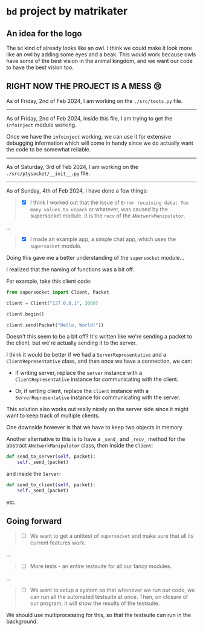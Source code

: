 # `bd` project by matrikater

## An idea for the logo

The `bd` kind of already looks like an owl. I think we could make it look more like an owl by adding some eyes and a beak.
This would work because owls have some of the best vision in the animal kingdom,
and we want our code to have the best vision too.

## RIGHT NOW THE PROJECT IS A MESS :cry:

As of Friday, 2nd of Feb 2024, I am working on the `./src/tests.py` file.

---

As of Friday, 2nd of Feb 2024, inside this file, I am trying to get the `infoinject` module working.

Once we have the `infoinject` working, we can use it for extensive debugging information which will come in handy since we
do actually want the code to be somewhat reliable.

---

As of Saturday, 3rd of Feb 2024, I am working on the `./src/ptysocket/__init__.py` file.

---

As of Sunday, 4th of Feb 2024, I have done a few things:

>- [X] I think I worked out that the issue of `Error receiving data: Too many values to unpack` or whatever, was caused by the
> supersocket module. It is the `recv` of the `ANetworkManipulator`.

...

>- [X] I made an example app, a simple chat app, which uses the `supersocket` module.

Doing this gave me a better understanding of the `supersocket` module...

I realized that the naming of functions was a bit off.

For example, take this client code:

```python
from supersocket import Client, Packet

client = Client("127.0.0.1", 3000)

client.begin()

client.send(Packet("Hello, World!"))
```

Doesn't this seem to be a bit off? It's written like we're sending a packet to the client, but we're actually sending it to the server.

I think it would be better if we had a `ServerRepresentative` and a `ClientRepresentative` class,
and then once we have a connection, we can:

- If writing server, replace the `server` instance with a `ClientRepresentative` instance for communicating with the client.

- Or, if writing client, replace the `client` instance with a `ServerRepresentative` instance for communicating with the server.

This solution also works out really nicely on the server side since it might want to keep track of multiple clients.

One downside however is that we have to keep two objects in memory.

Another alternative to this is to have a `_send_` and `_recv_` method for the abstract `ANetworkManipulator` class, then inside the `Client`:

```python
def send_to_server(self, packet):
    self._send_(packet)
```

and inside the `Server`:

```python
def send_to_client(self, packet):
    self._send_(packet)
```

etc.

## Going forward

>- [ ] We want to get a unittest of `supersocket` and make sure that all its current features work.

...

>- [ ] More tests - an entire testsuite for all our fancy modules.

...

>- [ ] We want to setup a system so that whenever we run our code, we can run all the automated testsuite at
> once. Then, on closure of our program, it will show the results of the testsuite.

We should use multiprocessing for this, so that the testsuite can run in the background.
